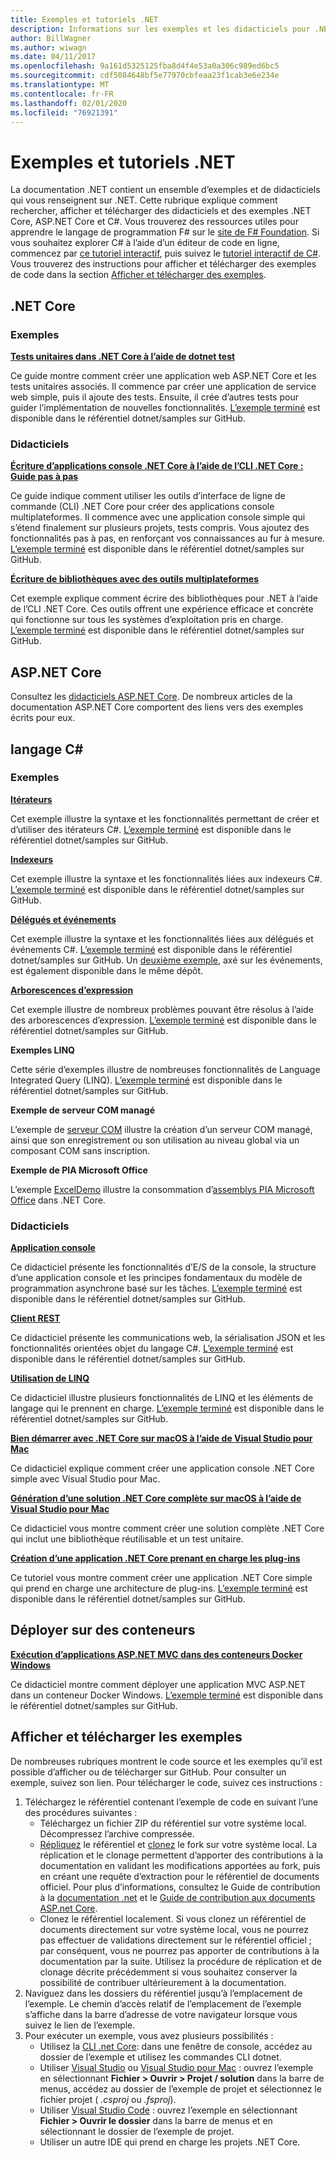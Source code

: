 ```yaml
---
title: Exemples et tutoriels .NET
description: Informations sur les exemples et les didacticiels pour .NET Core, ASP.NET Core et le langage C# permettant d’en savoir plus sur .NET.
author: BillWagner
ms.author: wiwagn
ms.date: 04/11/2017
ms.openlocfilehash: 9a161d5325125fba8d4f4e53a0a306c989ed6bc5
ms.sourcegitcommit: cdf5084648bf5e77970cbfeaa23f1cab3e6e234e
ms.translationtype: MT
ms.contentlocale: fr-FR
ms.lasthandoff: 02/01/2020
ms.locfileid: "76921391"
---
```

# <a name="net-samples-and-tutorials"></a>Exemples et tutoriels .NET

La documentation .NET contient un ensemble d’exemples et de didacticiels qui vous renseignent sur .NET. Cette rubrique explique comment rechercher, afficher et télécharger des didacticiels et des exemples .NET Core, ASP.NET Core et C#. Vous trouverez des ressources utiles pour apprendre le langage de programmation F# sur le [site de F# Foundation](https://fsharp.org/learn.html). Si vous souhaitez explorer C# à l’aide d’un éditeur de code en ligne, commencez par [ce tutoriel interactif](https://dotnet.microsoft.com/learn/dotnet/in-browser-tutorial/1), puis suivez le [tutoriel interactif de C#](../csharp/tutorials/intro-to-csharp/index.md). Vous trouverez des instructions pour afficher et télécharger des exemples de code dans la section [Afficher et télécharger des exemples](#viewing-and-downloading-samples).

## <a name="net-core"></a>.NET Core

### <a name="samples"></a>Exemples

**[Tests unitaires dans .NET Core à l’aide de dotnet test](../core/testing/unit-testing-with-dotnet-test.md)**

Ce guide montre comment créer une application web ASP.NET Core et les tests unitaires associés. Il commence par créer une application de service web simple, puis il ajoute des tests. Ensuite, il crée d’autres tests pour guider l’implémentation de nouvelles fonctionnalités. [L’exemple terminé](https://github.com/dotnet/samples/tree/master/core/getting-started/unit-testing-using-dotnet-test) est disponible dans le référentiel dotnet/samples sur GitHub.

### <a name="tutorials"></a>Didacticiels

**[Écriture d’applications console .NET Core à l’aide de l’CLI .NET Core : Guide pas à pas](../core/tutorials/cli-create-console-app.md)**

Ce guide indique comment utiliser les outils d’interface de ligne de commande (CLI) .NET Core pour créer des applications console multiplateformes. Il commence avec une application console simple qui s’étend finalement sur plusieurs projets, tests compris. Vous ajoutez des fonctionnalités pas à pas, en renforçant vos connaissances au fur à mesure. [L’exemple terminé](https://github.com/dotnet/samples/tree/master/core/console-apps) est disponible dans le référentiel dotnet/samples sur GitHub.

**[Écriture de bibliothèques avec des outils multiplateformes](../core/tutorials/libraries.md)**

Cet exemple explique comment écrire des bibliothèques pour .NET à l’aide de l’CLI .NET Core. Ces outils offrent une expérience efficace et concrète qui fonctionne sur tous les systèmes d’exploitation pris en charge. [L’exemple terminé](https://github.com/dotnet/samples/tree/master/framework/libraries/frameworks-library) est disponible dans le référentiel dotnet/samples sur GitHub.

## <a name="aspnet-core"></a>ASP.NET Core

Consultez les [didacticiels ASP.NET Core](/aspnet/core/tutorials/). De nombreux articles de la documentation ASP.NET Core comportent des liens vers des exemples écrits pour eux.

## <a name="c-language"></a>langage C#

### <a name="samples"></a>Exemples

**[Itérateurs](../csharp/iterators.md)**

Cet exemple illustre la syntaxe et les fonctionnalités permettant de créer et d’utiliser des itérateurs C#. [L’exemple terminé](https://github.com/dotnet/samples/tree/master/csharp/iterators) est disponible dans le référentiel dotnet/samples sur GitHub.

**[Indexeurs](../csharp/indexers.md)**

Cet exemple illustre la syntaxe et les fonctionnalités liées aux indexeurs C#. [L’exemple terminé](https://github.com/dotnet/samples/tree/master/csharp/indexers) est disponible dans le référentiel dotnet/samples sur GitHub.

**[Délégués et événements](../csharp/delegates-overview.md)**

Cet exemple illustre la syntaxe et les fonctionnalités liées aux délégués et événements C#. [L’exemple terminé](https://github.com/dotnet/samples/tree/master/csharp/delegates-and-events) est disponible dans le référentiel dotnet/samples sur GitHub. Un [deuxième exemple](https://github.com/dotnet/samples/tree/master/csharp/events), axé sur les événements, est également disponible dans le même dépôt.

**[Arborescences d’expression](../csharp/expression-trees.md)**

Cet exemple illustre de nombreux problèmes pouvant être résolus à l’aide des arborescences d’expression. [L’exemple terminé](https://github.com/dotnet/samples/tree/master/csharp/expression-trees) est disponible dans le référentiel dotnet/samples sur GitHub.

**Exemples LINQ**

Cette série d’exemples illustre de nombreuses fonctionnalités de Language Integrated Query (LINQ). [L’exemple terminé](https://github.com/dotnet/samples/tree/master/core/linq/csharp) est disponible dans le référentiel dotnet/samples sur GitHub.

**Exemple de serveur COM managé**

L’exemple de [serveur COM](https://github.com/dotnet/samples/tree/master/core/extensions/COMServerDemo) illustre la création d’un serveur COM managé, ainsi que son enregistrement ou son utilisation au niveau global via un composant COM sans inscription.

**Exemple de PIA Microsoft Office**

L’exemple [ExcelDemo](https://github.com/dotnet/samples/tree/master/core/extensions/ExcelDemo) illustre la consommation d’[assemblys PIA Microsoft Office](/visualstudio/vsto/office-primary-interop-assemblies) dans .NET Core.

### <a name="tutorials"></a>Didacticiels

**[Application console](../csharp/tutorials/console-teleprompter.md)**

Ce didacticiel présente les fonctionnalités d’E/S de la console, la structure d’une application console et les principes fondamentaux du modèle de programmation asynchrone basé sur les tâches. [L’exemple terminé](https://github.com/dotnet/samples/tree/master/csharp/getting-started/console-teleprompter) est disponible dans le référentiel dotnet/samples sur GitHub.

**[Client REST](../csharp/tutorials/console-webapiclient.md)**

Ce didacticiel présente les communications web, la sérialisation JSON et les fonctionnalités orientées objet du langage C#. [L’exemple terminé](https://github.com/dotnet/samples/tree/master/csharp/getting-started/console-webapiclient) est disponible dans le référentiel dotnet/samples sur GitHub.

**[Utilisation de LINQ](../csharp/tutorials/working-with-linq.md)**

Ce didacticiel illustre plusieurs fonctionnalités de LINQ et les éléments de langage qui le prennent en charge. [L’exemple terminé](https://github.com/dotnet/samples/tree/master/csharp/getting-started/console-linq) est disponible dans le référentiel dotnet/samples sur GitHub.

**[Bien démarrer avec .NET Core sur macOS à l’aide de Visual Studio pour Mac](../core/tutorials/using-on-mac-vs.md)**

Ce didacticiel explique comment créer une application console .NET Core simple avec Visual Studio pour Mac.

**[Génération d’une solution .NET Core complète sur macOS à l’aide de Visual Studio pour Mac](../core/tutorials/using-on-mac-vs-full-solution.md)**

Ce didacticiel vous montre comment créer une solution complète .NET Core qui inclut une bibliothèque réutilisable et un test unitaire.

**[Création d’une application .NET Core prenant en charge les plug-ins](../core/tutorials/creating-app-with-plugin-support.md)**

Ce tutoriel vous montre comment créer une application .NET Core simple qui prend en charge une architecture de plug-ins. [L’exemple terminé](https://github.com/dotnet/samples/tree/master/core/extensions/AppWithPlugin) est disponible dans le référentiel dotnet/samples sur GitHub.

## <a name="deploy-to-containers"></a>Déployer sur des conteneurs

**[Exécution d’applications ASP.NET MVC dans des conteneurs Docker Windows](/aspnet/mvc/overview/deployment/docker-aspnetmvc)**

Ce didacticiel montre comment déployer une application MVC ASP.NET dans un conteneur Docker Windows. [L’exemple terminé](https://github.com/dotnet/samples/tree/master/framework/docker/MVCRandomAnswerGenerator) est disponible dans le référentiel dotnet/samples sur GitHub.

## <a name="viewing-and-downloading-samples"></a>Afficher et télécharger les exemples

De nombreuses rubriques montrent le code source et les exemples qu’il est possible d’afficher ou de télécharger sur GitHub. Pour consulter un exemple, suivez son lien. Pour télécharger le code, suivez ces instructions :

1. Téléchargez le référentiel contenant l’exemple de code en suivant l’une des procédures suivantes :
   * Téléchargez un fichier ZIP du référentiel sur votre système local. Décompressez l’archive compressée.
   * [Répliquez](https://help.github.com/articles/fork-a-repo/) le référentiel et [clonez](https://help.github.com/articles/cloning-a-repository/) le fork sur votre système local. La réplication et le clonage permettent d’apporter des contributions à la documentation en validant les modifications apportées au fork, puis en créant une requête d’extraction pour le référentiel de documents officiel. Pour plus d’informations, consultez le Guide de contribution à la [documentation .net](https://github.com/dotnet/docs/blob/master/CONTRIBUTING.md) et le [Guide de contribution aux documents ASP.net Core](https://github.com/aspnet/AspNetCore.Docs/blob/master/CONTRIBUTING.md).
   * Clonez le référentiel localement. Si vous clonez un référentiel de documents directement sur votre système local, vous ne pourrez pas effectuer de validations directement sur le référentiel officiel ; par conséquent, vous ne pourrez pas apporter de contributions à la documentation par la suite. Utilisez la procédure de réplication et de clonage décrite précédemment si vous souhaitez conserver la possibilité de contribuer ultérieurement à la documentation.
1. Naviguez dans les dossiers du référentiel jusqu’à l’emplacement de l’exemple. Le chemin d’accès relatif de l’emplacement de l’exemple s’affiche dans la barre d’adresse de votre navigateur lorsque vous suivez le lien de l’exemple.
1. Pour exécuter un exemple, vous avez plusieurs possibilités :
   * Utilisez la [CLI .net Core](../core/tools/index.md): dans une fenêtre de console, accédez au dossier de l’exemple et utilisez les commandes CLI dotnet.
   * Utiliser [Visual Studio](https://visualstudio.microsoft.com/vs/?utm_medium=microsoft&utm_source=docs.microsoft.com&utm_campaign=inline+link) ou [Visual Studio pour Mac](https://visualstudio.microsoft.com/vs/mac/?utm_medium=microsoft&utm_source=docs.microsoft.com&utm_campaign=inline+link) : ouvrez l’exemple en sélectionnant **Fichier > Ouvrir > Projet / solution** dans la barre de menus, accédez au dossier de l’exemple de projet et sélectionnez le fichier projet ( *.csproj* ou *.fsproj*).
   * Utiliser [Visual Studio Code](https://code.visualstudio.com/) : ouvrez l’exemple en sélectionnant **Fichier > Ouvrir le dossier** dans la barre de menus et en sélectionnant le dossier de l’exemple de projet.
   * Utiliser un autre IDE qui prend en charge les projets .NET Core.

